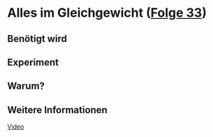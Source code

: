 # Alles im Gleichgewicht ([Folge 33](http://minkorrekt.de/methodisch-inkorrekt-folge-33-kontrollgruppe-deluxe/))

## Benötigt wird


## Experiment


## Warum?

## Weitere Informationen

[Video](https://www.youtube.com/watch?v=PnNHVm7VZ1k)